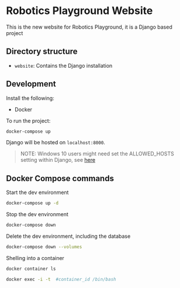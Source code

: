 # Robotics Playground Website
This is the new website for Robotics Playground, it is a Django based project

## Directory structure

- `website`: Contains the Django installation

## Development

Install the following:
- Docker

To run the project:

```bash
docker-compose up
```

Django will be hosted on `localhost:8000`.

> NOTE: Windows 10 users might need set the ALLOWED_HOSTS setting within
> Django, see
> [here](https://docs.djangoproject.com/en/1.11/ref/settings/#allowed-hosts)

## Docker Compose commands

Start the dev environment
```bash
docker-compose up -d
```

Stop the dev environment
```bash
docker-compose down
```

Delete the dev environment, including the database
```bash
docker-compose down --volumes
```

Shelling into a container
```bash
docker container ls

docker exec -i -t  #container_id /bin/bash
```
